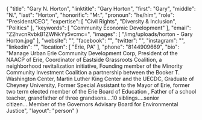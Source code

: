 {
  "title": "Gary N. Horton",
  "linktitle": "Gary Horton",
  "first": "Gary",
  "middle": "N.",
  "last": "Horton",
  "honorific": "Mr.",
  "pronoun": "he/him",
  "role": "President/CEO",
  "expertise": [
    "Civil Rights",
    "Diversity & Inclusion",
    "Politics"
  ],
  "keywords": [
    "Community Economic Development"
  ],
  "email": "Z2hvcnRvbkB1ZWNkYy5vcmc=",
  "images": [
    "/img/uploads/horton - Gary Horton.jpg"
  ],
  "website": "",
  "facebook": "",
  "twitter": "",
  "instagram": "",
  "linkedin": "",
  "location": [
    "Erie, PA"
  ],
  "phone": "8144909669",
  "bio": "Manage Urban Erie Community Development Corp, President of the NAACP of Erie, Coordinator of Eastside Grassroots Coalition, a neighborhood revitalization initiative, Founding member of the Minority Community Investment Coalition a partnership between the Booker T. Washington Center, Martin Luther King Center and the UECDC,  Graduate of Cheyney University, Former Special Assistant to the Mayor of Erie, former two term elected member of the Erie Board of Education , Father of a school teacher, grandfather of three grandsons....10 siblings....senior citizen....Member of the Governors Advisary Board for Environmental Justice",
  "layout": "person"
}
